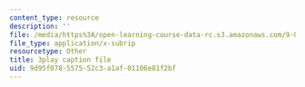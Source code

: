 ```yaml
---
content_type: resource
description: ''
file: /media/https%3A/open-learning-course-data-rc.s3.amazonaws.com/9-00sc-introduction-to-psychology-fall-2011/9d95f078557552c3a1af01106e81f2bf_t73rjeOj0eY.vtt
file_type: application/x-subrip
resourcetype: Other
title: 3play caption file
uid: 9d95f078-5575-52c3-a1af-01106e81f2bf
---
```

